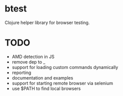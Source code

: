 btest
=====

Clojure helper library for browser testing.

TODO
====

* AMD detection in JS
* remove dep to _
* support for loading custom commands dynamically
* reporting
* documentation and examples
* support for starting remote browser via selenium
* use $PATH to find local browsers

